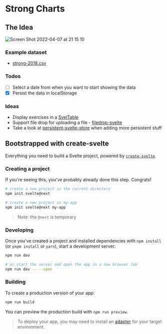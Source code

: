 # Strong Charts

## The Idea

![Screen Shot 2022-04-07 at 21 15 10](https://user-images.githubusercontent.com/58401630/162280211-9161dfbd-4370-4ce9-bbdc-a4213b5959fa.png)

### Example dataset

- [strong-2018.csv](https://github.com/sitek94/strong-charts/files/8456477/strong-2018.csv)

### Todos

- [ ] Select a date from when you want to start showing the data
- [x] Persist the data in localStorage

### Ideas

- Display exercises in a [SvelTable](https://sveltable.io/) 
- Support file drop for uploading a file - [filedrop-svelte](https://github.com/chanced/filedrop-svelte)
- Take a look at [persistent-svelte-store](https://github.com/omer-g/persistent-svelte-store/blob/master/persistentStore.ts)
  when adding more persistent stuff 

## Bootstrapped with create-svelte

Everything you need to build a Svelte project, powered by [`create-svelte`](https://github.com/sveltejs/kit/tree/master/packages/create-svelte).

### Creating a project

If you're seeing this, you've probably already done this step. Congrats!

```bash
# create a new project in the current directory
npm init svelte@next

# create a new project in my-app
npm init svelte@next my-app
```

> Note: the `@next` is temporary

### Developing

Once you've created a project and installed dependencies with `npm install` (or `pnpm install` or `yarn`), start a development server:

```bash
npm run dev

# or start the server and open the app in a new browser tab
npm run dev -- --open
```

### Building

To create a production version of your app:

```bash
npm run build
```

You can preview the production build with `npm run preview`.

> To deploy your app, you may need to install an [adapter](https://kit.svelte.dev/docs/adapters) for your target environment.
